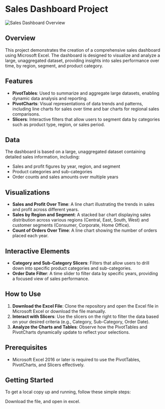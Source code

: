 # Sales Dashboard Project
![Sales Dashboard Overview](images/sales_dashboard.png)
## Overview

This project demonstrates the creation of a comprehensive sales dashboard using Microsoft Excel. The dashboard is designed to visualize and analyze a large, unaggregated dataset, providing insights into sales performance over time, by region, segment, and product category.

## Features

- **PivotTables**: Used to summarize and aggregate large datasets, enabling dynamic data analysis and reporting.
- **PivotCharts**: Visual representations of data trends and patterns, including line charts for sales over time and bar charts for regional sales comparisons.
- **Slicers**: Interactive filters that allow users to segment data by categories such as product type, region, or sales period.

## Data

The dashboard is based on a large, unaggregated dataset containing detailed sales information, including:
- Sales and profit figures by year, region, and segment
- Product categories and sub-categories
- Order counts and sales amounts over multiple years

## Visualizations

- **Sales and Profit Over Time**: A line chart illustrating the trends in sales and profit across different years.
- **Sales by Region and Segment**: A stacked bar chart displaying sales distribution across various regions (Central, East, South, West) and customer segments (Consumer, Corporate, Home Office).
- **Count of Orders Over Time**: A line chart showing the number of orders placed each year.

## Interactive Elements

- **Category and Sub-Category Slicers**: Filters that allow users to drill down into specific product categories and sub-categories.
- **Order Date Filter**: A time slider to filter data by specific years, providing a focused view of sales performance.

## How to Use

1. **Download the Excel File**: Clone the repository and open the Excel file in Microsoft Excel or download the file manually.
2. **Interact with Slicers**: Use the slicers on the right to filter the data based on your desired criteria (e.g., Category, Sub-Category, Order Date).
3. **Analyze the Charts and Tables**: Observe how the PivotTables and PivotCharts dynamically update to reflect your selections.

## Prerequisites

- Microsoft Excel 2016 or later is required to use the PivotTables, PivotCharts, and Slicers effectively.

## Getting Started

To get a local copy up and running, follow these simple steps:

Download the file, and open in excel. 
